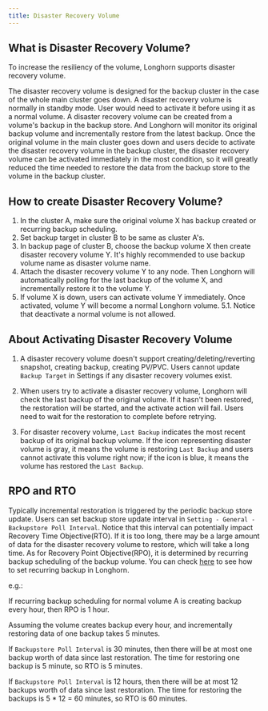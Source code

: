 ```yaml
---
title: Disaster Recovery Volume
---
```


## What is Disaster Recovery Volume?
To increase the resiliency of the volume, Longhorn supports disaster recovery volume.
 
The disaster recovery volume is designed for the backup cluster in the case of the whole main cluster goes down. 
A disaster recovery volume is normally in standby mode. User would need to activate it before using it as a normal volume.
A disaster recovery volume can be created from a volume's backup in the backup store. And Longhorn will monitor its 
original backup volume and incrementally restore from the latest backup. Once the original volume in the main cluster goes
down and users decide to activate the disaster recovery volume in the backup cluster, the disaster recovery volume can be
activated immediately in the most condition, so it will greatly reduced the time needed to restore the data from the
backup store to the volume in the backup cluster.

## How to create Disaster Recovery Volume?
1. In the cluster A, make sure the original volume X has backup created or recurring backup scheduling.
2. Set backup target in cluster B to be same as cluster A's.
3. In backup page of cluster B, choose the backup volume X then create disaster recovery volume Y. It's highly recommended
to use backup volume name as disaster volume name.
4. Attach the disaster recovery volume Y to any node. Then Longhorn will automatically polling for the last backup of the
volume X, and incrementally restore it to the volume Y.
5. If volume X is down, users can activate volume Y immediately. Once activated, volume Y will become a 
normal Longhorn volume.
    5.1. Notice that deactivate a normal volume is not allowed.

## About Activating Disaster Recovery Volume
1. A disaster recovery volume doesn't support creating/deleting/reverting snapshot, creating backup, creating
PV/PVC. Users cannot update `Backup Target` in Settings if any disaster recovery volumes exist.

2. When users try to activate a disaster recovery volume, Longhorn will check the last backup of the original volume. If
it hasn't been restored, the restoration will be started, and the activate action will fail. Users need to wait for 
the restoration to complete before retrying.

3. For disaster recovery volume, `Last Backup` indicates the most recent backup of its original backup volume. If the icon 
representing disaster volume is gray, it means the volume is restoring `Last Backup` and users cannot activate this 
volume right now; if the icon is blue, it means the volume has restored the `Last Backup`. 

## RPO and RTO
Typically incremental restoration is triggered by the periodic backup store update. Users can set backup store update 
interval in `Setting - General - Backupstore Poll Interval`. Notice that this interval can potentially impact 
Recovery Time Objective(RTO). If it is too long, there may be a large amount of data for the disaster recovery volume to 
restore, which will take a long time. As for Recovery Point Objective(RPO), it is determined by recurring backup 
scheduling of the backup volume. You can check [here](snapshot-backup.md) to see how to set recurring backup in Longhorn.

e.g.:

If recurring backup scheduling for normal volume A is creating backup every hour, then RPO is 1 hour.

Assuming the volume creates backup every hour, and incrementally restoring data of one backup takes 5 minutes.  

If `Backupstore Poll Interval` is 30 minutes, then there will be at most one backup worth of data since last restoration.
The time for restoring one backup is 5 minute, so RTO is 5 minutes.

If `Backupstore Poll Interval` is 12 hours, then there will be at most 12 backups worth of data since last restoration.
The time for restoring the backups is 5 * 12 = 60 minutes, so RTO is 60 minutes.
